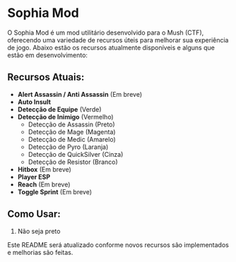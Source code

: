 # Sophia Mod

O Sophia Mod é um mod utilitário desenvolvido para o Mush (CTF), oferecendo uma variedade de recursos úteis para melhorar sua experiência de jogo. Abaixo estão os recursos atualmente disponíveis e alguns que estão em desenvolvimento:

## Recursos Atuais:

- **Alert Assassin / Anti Assassin** (Em breve)
- **Auto Insult**
- **Detecção de Equipe** (Verde)
- **Detecção de Inimigo** (Vermelho)
  - Detecção de Assassin (Preto)
  - Detecção de Mage (Magenta)
  - Detecção de Medic (Amarelo)
  - Detecção de Pyro (Laranja)
  - Detecção de QuickSilver (Cinza)
  - Detecção de Resistor (Branco)
- **Hitbox** (Em breve)
- **Player ESP**
- **Reach** (Em breve)
- **Toggle Sprint** (Em breve)

## Como Usar:

1. Não seja preto

Este README será atualizado conforme novos recursos são implementados e melhorias são feitas.
